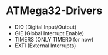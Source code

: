 # ATMega32-Drivers
- DIO (Digital Input/Output)
- GIE (Global Interrupt Enable)
- TIMERS (ONLY TIMER0 for now)
- EXTI (External Interrupts)
